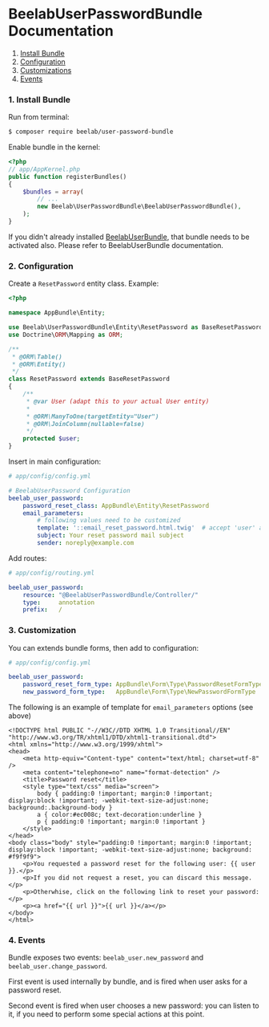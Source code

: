 BeelabUserPasswordBundle Documentation
======================================

1. [Install Bundle](#1-install-bundle)
2. [Configuration](#2-configuration)
3. [Customizations](#3-customizations)
4. [Events](#4-events)

### 1. Install Bundle

Run from terminal:

```bash
$ composer require beelab/user-password-bundle
```

Enable bundle in the kernel:

```php
<?php
// app/AppKernel.php
public function registerBundles()
{
    $bundles = array(
        // ...
        new Beelab\UserPasswordBundle\BeelabUserPasswordBundle(),
    );
}
```

If you didn't already installed [BeelabUserBundle](https://github.com/Bee-Lab/BeelabUserBundle), that bundle needs to
be activated also. Please refer to BeelabUserBundle documentation.

### 2. Configuration

Create a `ResetPassword` entity class.
Example:

```php
<?php

namespace AppBundle\Entity;

use Beelab\UserPasswordBundle\Entity\ResetPassword as BaseResetPassword;
use Doctrine\ORM\Mapping as ORM;

/**
 * @ORM\Table()
 * @ORM\Entity()
 */
class ResetPassword extends BaseResetPassword
{
    /**
     * @var User (adapt this to your actual User entity)
     *
     * @ORM\ManyToOne(targetEntity="User")
     * @ORM\JoinColumn(nullable=false)
     */
    protected $user;
}

```

Insert in main configuration:

```yaml
# app/config/config.yml

# BeelabUserPassword Configuration
beelab_user_password:
    password_reset_class: AppBundle\Entity\ResetPassword
    email_parameters:
        # following values need to be customized
        template: '::email_reset_password.html.twig'  # accept 'user' and 'url' parameters
        subject: Your reset password mail subject
        sender: noreply@example.com
```

Add routes:

```yaml
# app/config/routing.yml

beelab_user_password:
    resource: "@BeelabUserPasswordBundle/Controller/"
    type:     annotation
    prefix:   /
```

### 3. Customization

You can extends bundle forms, then add to configuration:

```yaml
# app/config/config.yml

beelab_user_password:
    password_reset_form_type: AppBundle\Form\Type\PasswordResetFormType
    new_password_form_type:   AppBundle\Form\Type\NewPasswordFormType
```

The following is an example of template for `email_parameters` options (see above)

```html+jinja
<!DOCTYPE html PUBLIC "-//W3C//DTD XHTML 1.0 Transitional//EN" "http://www.w3.org/TR/xhtml1/DTD/xhtml1-transitional.dtd">
<html xmlns="http://www.w3.org/1999/xhtml">
<head>
	<meta http-equiv="Content-type" content="text/html; charset=utf-8" />
	<meta content="telephone=no" name="format-detection" />
	<title>Password reset</title>
	<style type="text/css" media="screen">
		body { padding:0 !important; margin:0 !important; display:block !important; -webkit-text-size-adjust:none; background:.background-body }
		a { color:#ec008c; text-decoration:underline }
		p { padding:0 !important; margin:0 !important }
	</style>
</head>
<body class="body" style="padding:0 !important; margin:0 !important; display:block !important; -webkit-text-size-adjust:none; background: #f9f9f9">
    <p>You requested a password reset for the following user: {{ user }}.</p>
    <p>If you did not request a reset, you can discard this message.</p>
    <p>Otherwhise, click on the following link to reset your password:</p>
    <p><a href="{{ url }}">{{ url }}</a></p>
</body>
</html>
```


### 4. Events

Bundle exposes two events: `beelab_user.new_password` and `beelab_user.change_password`.

First event is used internally by bundle, and is fired when user asks for a password reset.

Second event is fired when user chooses a new password: you can listen to it, if you need to perform some special
actions at this point.
